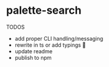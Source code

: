 # palette-search

TODOS

- add proper CLI handling/messaging
- rewrite in ts or add typings 🦄
- update readme
- publish to npm
